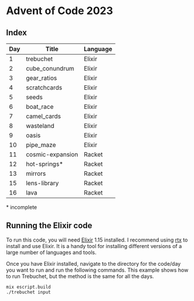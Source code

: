 # Advent of Code 2023

## Index

| Day | Title            | Language |
|-----|------------------|----------|
|   1 | trebuchet        | Elixir   |
|   2 | cube_conundrum   | Elixir   |
|   3 | gear_ratios      | Elixir   |
|   4 | scratchcards     | Elixir   |
|   5 | seeds            | Elixir   | 
|   6 | boat_race        | Elixir   |
|   7 | camel_cards      | Elixir   |
|   8 | wasteland        | Elixir   |
|   9 | oasis            | Elixir   |
|  10 | pipe_maze        | Elixir   |
|  11 | cosmic-expansion | Racket   |
|  12 | hot-springs*     | Racket   |
|  13 | mirrors          | Racket   |
|  15 | lens-library     | Racket   |
|  16 | lava             | Racket   |

\* incomplete
## Running the Elixir code
To run this code, you will need [Elixir](https://elixir-lang.org/) 1.15
installed. I recommend using [rtx](https://github.com/jdx/rtx) to install
and use Elixir. It is a handy tool for installing different versions of a
large number of languages and tools.

Once you have Elixir installed, navigate to the directory for the code/day you
want to run and run the following commands. This example shows how to run 
Trebuchet, but the method is the same for all the days. 
```
mix escript.build
./trebuchet input
```
